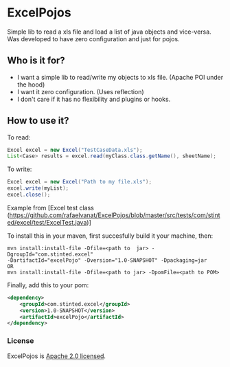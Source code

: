 # ExcelPojos
Simple lib to read a xls file and load a list of java objects and vice-versa.
Was developed to have zero configuration and just for pojos.

## Who is it for?
- I want a simple lib to read/write my objects to xls file. (Apache POI under the hood)
- I want it zero configuration. (Uses reflection)
- I don't care if it has no flexibility and plugins or hooks.

## How to use it?
To read:
```java
Excel excel = new Excel("TestCaseData.xls");
List<Case> results = excel.read(myClass.class.getName(), sheetName);
```

To write:
```java
Excel excel = new Excel("Path to my file.xls");
excel.write(myList);
excel.close();
```


Example from [Excel test class (https://github.com/rafaelvanat/ExcelPojos/blob/master/src/tests/com/stinted/excel/test/ExcelTest.java)]

To install this in your maven, first succesfully build it your machine, then:
```
mvn install:install-file -Dfile=<path to  jar> -DgroupId="com.stinted.excel" 
-DartifactId="excelPojo" -Dversion="1.0-SNAPSHOT" -Dpackaging=jar
OR
mvn install:install-file -Dfile=<path to jar> -DpomFile=<path to POM>
```

Finally, add this to your pom:
```xml
<dependency>
	<groupId>com.stinted.excel</groupId>
	<version>1.0-SNAPSHOT</version>
	<artifactId>excelPojo</artifactId>
</dependency>
```

### License
ExcelPojos is [Apache 2.0 licensed](http://www.apache.org/licenses/LICENSE-2.0.html).
